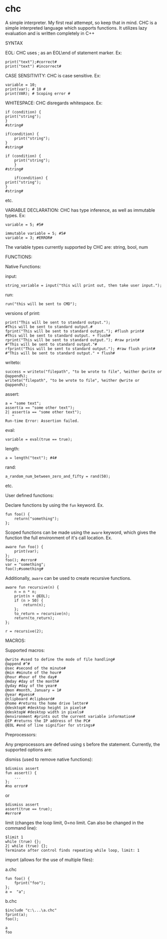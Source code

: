 # chc
A simple interpreter. My first real attemept, so keep that in mind.
CHC is a simple interpreted language which supports functions. It utilizes lazy evaluation and is written completely in C++

SYNTAX


EOL:
CHC uses ; as an EOL\end of statement marker. Ex:
```
print("text");#correct#
print("text") #incorrect#
```
CASE SENSITIVITY:
CHC is case sensitive. Ex:
```
variable = 10;
print(var); # 10 #
print(VAR); # Scoping error #
```
WHITESPACE:
CHC disregards whitespace. Ex:
```
if (condition) {
print("string");
}
#string#
```
```
if(condition) {
    print("string");
}
#string#
```
```
if (condition) {
    print("string");
    }
#string#
```
```
    if(condition) {
print("string");
}
#string#
```
etc.

VARIABLE DECLARATION:
CHC has type inference, as well as immutable types. Ex:
```
variable = 5; #5#
```
```
immutable variable = 5; #5#
variable = 3; #ERROR#
```
The variable types currently supported by CHC are: string, bool, num

FUNCTIONS:

Native Functions:

input:
```
string_variable = input("this will print out, then take user input.");
```
run:
```
run("this will be sent to CMD");
```
versions of print:
```
print("This will be sent to standard output.");
#This will be sent to standard output.#
fprint("This will be sent to standard output."); #flush print#
#This will be sent to standard output. + flush#
rprint("This will be sent to standard output."); #raw print#
#"This will be sent to standard output."#
rfprint("This will be sent to standard output."); #raw flush print#
#"This will be sent to standard output." + flush#
```
writeto:
```
success = writeto("filepath", "to be wrote to file", %either @write or @append%);
writeto("filepath", "to be wrote to file", %either @write or @append%);
```
assert:
```
a = "some text";
assert(a == "some other text");
2| assert(a == "some other text");
   ^
Run-time Error: Assertion failed.
```
eval:
```
variable = eval(true == true);
```
length:
```
a = length("text"); #4#
```
rand:
```
a_random_num_between_zero_and_fifty = rand(50);
```
etc.

User defined functions:

Declare functions by using the ```fun``` keyword. Ex.
```
fun foo() {
    return("something");
};
```
Scoped functions can be made using the ```aware``` keyword, which gives the function the full environment of it's call location. Ex.
```
aware fun foo() {
    print(var);
};
foo(); #error#
var = "something";
foo();#something#
```
Additionally, ```aware``` can be used to create recursive functions.
```
aware fun recursive(n) {
    n = n * n;
    print(n + @EOL);
    if (n > 50) {
        return(n);
    };
    to_return = recursive(n);
    return(to_return);
};

r = recursive(2);
```
MACROS:

Supported macros:
```
@write #used to define the mode of file handling#
@append #^#
@sec #second of the minute#
@min #minute of the hour#
@hour #hour of the day#
@mday #day of the month#
@yday #day of the year#
@mon #month, January = 1#
@year #guess#
@clipboard #clipboard#
@home #returns the home drive letter#
@desktopH #desktop height in pixels#
@desktopW #desktop width in pixels#
@environment #prints out the current variable information#
@IP #returns the IP address of the PC#
@EOL #end of line signifier for strings#
```

Preprocessors:

Any preprocessors are defined using ```$``` before the statement.
Currently, the supported options are:

dismiss (used to remove native functions):
```
$dismiss assert
fun assert() {
    ...
};
#no error#
```
or
```
$dismiss assert
assert(true == true);
#error#
```
limit (changes the loop limit, 0=no limit. Can also be changed in the command line):
```
$limit 1
while (true) {};
2| while (true) {};
Terminate after control finds repeating while loop, limit: 1
```
import (allows for the use of multiple files):

a.chc
```
fun foo() {
    fprint("foo");
};
a =  "a";
```
b.chc
```
$include "c:\...\a.chc"
fprint(a);
foo();
```
```interpreter c:\...\b.chc
a
foo

